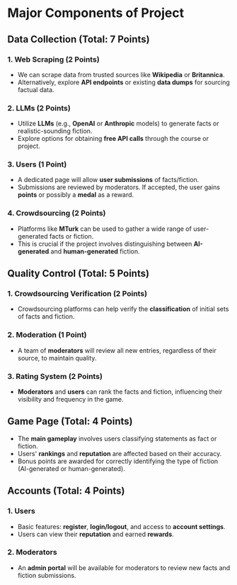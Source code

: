 # Major Components of Project

## Data Collection (Total: 7 Points)

### 1. Web Scraping (2 Points)

- We can scrape data from trusted sources like **Wikipedia** or **Britannica**.
- Alternatively, explore **API endpoints** or existing **data dumps** for sourcing factual data.

### 2. LLMs (2 Points)

- Utilize **LLMs** (e.g., **OpenAI** or **Anthropic** models) to generate facts or realistic-sounding fiction.
- Explore options for obtaining **free API calls** through the course or project.

### 3. Users (1 Point)

- A dedicated page will allow **user submissions** of facts/fiction.
- Submissions are reviewed by moderators. If accepted, the user gains **points** or possibly a **medal** as a reward.

### 4. Crowdsourcing (2 Points)

- Platforms like **MTurk** can be used to gather a wide range of user-generated facts or fiction.
- This is crucial if the project involves distinguishing between **AI-generated** and **human-generated** fiction.

## Quality Control (Total: 5 Points)

### 1. Crowdsourcing Verification (2 Points)

- Crowdsourcing platforms can help verify the **classification** of initial sets of facts and fiction.

### 2. Moderation (1 Point)

- A team of **moderators** will review all new entries, regardless of their source, to maintain quality.

### 3. Rating System (2 Points)

- **Moderators** and **users** can rank the facts and fiction, influencing their visibility and frequency in the game.

## Game Page (Total: 4 Points)

- The **main gameplay** involves users classifying statements as fact or fiction.
- Users' **rankings** and **reputation** are affected based on their accuracy.
- Bonus points are awarded for correctly identifying the type of fiction (AI-generated or human-generated).

## Accounts (Total: 4 Points)

### 1. Users

- Basic features: **register**, **login/logout**, and access to **account settings**.
- Users can view their **reputation** and earned **rewards**.

### 2. Moderators

- An **admin portal** will be available for moderators to review new facts and fiction submissions.
